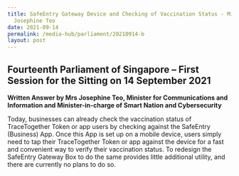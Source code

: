 ```yaml
---
title: SafeEntry Gateway Device and Checking of Vaccination Status - Minister
  Josephine Teo
date: 2021-09-14
permalink: /media-hub/parliament/20210914-b
layout: post
---
```



## Fourteenth Parliament of Singapore – First Session for the Sitting on 14 September 2021

**Written Answer by Mrs Josephine Teo, Minister for Communications and Information and Minister-in-charge of Smart Nation and Cybersecurity**

Today, businesses can already check the vaccination status of TraceTogether Token or app users by checking against the SafeEntry (Business) App. Once this App is set up on a mobile device, users simply need to tap their TraceTogether Token or app against the device for a fast and convenient way to verify their vaccination status. To redesign the SafeEntry Gateway Box to do the same provides little additional utility, and there are currently no plans to do so.